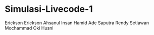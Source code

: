 # Simulasi-Livecode-1
Erickson Erickson Ahsanul Insan Hamid Ade Saputra Rendy Setiawan Mochammad Oki Husni

